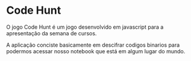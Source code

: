 # Code Hunt

O jogo Code Hunt é um jogo desenvolvido em javascript para a apresentação da semana de cursos.

A aplicação conciste basicamente em descifrar codigos binarios para podermos acessar nosso notebook que está em algum lugar do mundo.
